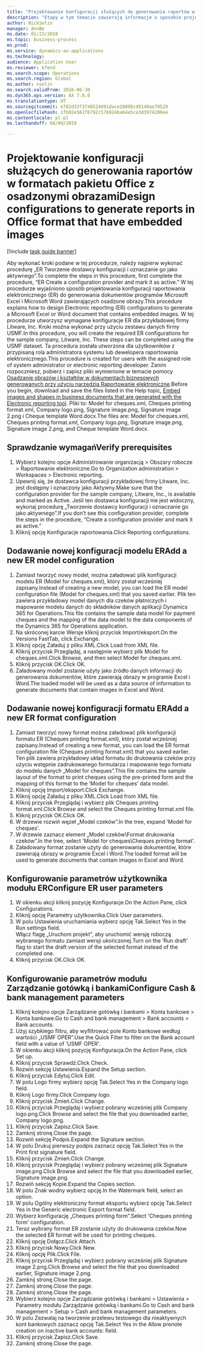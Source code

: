 ```yaml
--- 
title: "Projektowanie konfiguracji służących do generowania raportów w formatach pakietu Office z osadzonymi obrazami"
description: "Etapy w tym temacie zawierają informacje o sposobie projektowania konfiguracji raportowania elektronicznego (ER) do generowania dokumentów elektronicznych w formatach pakietu Microsoft Office (Excel i Word) zawierających osadzone obrazy."
author: NickSelin
manager: AnnBe
ms.date: 01/23/2018
ms.topic: business-process
ms.prod: 
ms.service: dynamics-ax-applications
ms.technology: 
audience: Application User
ms.reviewer: kfend
ms.search.scope: Operations
ms.search.region: Global
ms.author: nselin
ms.search.validFrom: 2016-06-30
ms.dyn365.ops.version: AX 7.0.0
ms.translationtype: HT
ms.sourcegitcommit: e782d33f3748524491dace28008cd9148ae70529
ms.openlocfilehash: 1fb02e561f6792c57b924ba64a5ca3d3974289ee
ms.contentlocale: pl-pl
ms.lasthandoff: 08/09/2018

---
```

# <a name="design-configurations-to-generate-reports-in-office-format-that-have-embedded-images"></a><span data-ttu-id="98aca-103">Projektowanie konfiguracji służących do generowania raportów w formatach pakietu Office z osadzonymi obrazami</span><span class="sxs-lookup"><span data-stu-id="98aca-103">Design configurations to generate reports in Office format that have embedded images</span></span>

[!include [task guide banner](../../includes/task-guide-banner.md)]

<span data-ttu-id="98aca-104">Aby wykonać kroki podane w tej procedurze, należy najpierw wykonać procedurę „ER Tworzenie dostawcy konfiguracji i oznaczanie go jako aktywnego”.</span><span class="sxs-lookup"><span data-stu-id="98aca-104">To complete the steps in this procedure, first complete the procedure, “ER Create a configuration provider and mark it as active.”</span></span> <span data-ttu-id="98aca-105">W tej procedurze wyjaśniono sposób projektowania konfiguracji raportowania elektronicznego (ER) do generowania dokumentów programów Microsoft Excel i Microsoft Word zawierających osadzone obrazy.</span><span class="sxs-lookup"><span data-stu-id="98aca-105">This procedure explains how to design Electronic reporting (ER) configurations to generate a Microsoft Excel or Word document that contains embedded images.</span></span> <span data-ttu-id="98aca-106">W tej procedurze utworzysz wymagane konfiguracje ER dla przykładowej firmy Litware, Inc. Kroki można wykonać przy użyciu zestawu danych firmy USMF.</span><span class="sxs-lookup"><span data-stu-id="98aca-106">In this procedure, you will create the required ER configurations for the sample company, Litware, Inc. These steps can be completed using the USMF dataset.</span></span> <span data-ttu-id="98aca-107">Ta procedura została utworzona dla użytkowników z przypisaną rola administratora systemu lub dewelopera raportowania elektronicznego.</span><span class="sxs-lookup"><span data-stu-id="98aca-107">This procedure is created for users with the assigned role of system administrator or electronic reporting developer.</span></span> <span data-ttu-id="98aca-108">Zanim rozpoczniesz, pobierz i zapisz pliki wymienione w temacie pomocy [Osadzanie obrazów i kształtów w dokumentach biznesowych generowanych przy użyciu narzędzia Raportowanie elektroniczne](../electronic-reporting-embed-images-shapes.md).</span><span class="sxs-lookup"><span data-stu-id="98aca-108">Before you begin, download and save the files listed in the Help topic, [Embed images and shapes in business documents that are generated with the Electronic reporting tool](../electronic-reporting-embed-images-shapes.md).</span></span> <span data-ttu-id="98aca-109">Pliki to: Model for cheques.xml, Cheques printing format.xml, Company logo.png, Signature image.png, Signature image 2.png i Cheque template Word.docx.</span><span class="sxs-lookup"><span data-stu-id="98aca-109">The files are: Model for cheques.xml, Cheques printing format.xml, Company logo.png, Signature image.png, Signature image 2.png, and Cheque template Word.docx.</span></span>

## <a name="verify-prerequisites"></a><span data-ttu-id="98aca-110">Sprawdzanie wymagań</span><span class="sxs-lookup"><span data-stu-id="98aca-110">Verify prerequisites</span></span>  
 1. <span data-ttu-id="98aca-111">Wybierz kolejno opcje Administrowanie organizacją > Obszary robocze > Raportowanie elektroniczne.</span><span class="sxs-lookup"><span data-stu-id="98aca-111">Go to Organization administration > Workspaces > Electronic reporting.</span></span>  
 2. <span data-ttu-id="98aca-112">Upewnij się, że dostawca konfiguracji przykładowej firmy Litware, Inc. jest dostępny i oznaczony jako Aktywny.</span><span class="sxs-lookup"><span data-stu-id="98aca-112">Make sure that the configuration provider for the sample company, Litware, Inc., is available and marked as Active.</span></span> <span data-ttu-id="98aca-113">Jeśli ten dostawca konfiguracji nie jest widoczny, wykonaj procedurę „Tworzenie dostawcy konfiguracji i oznaczanie go jako aktywnego”.</span><span class="sxs-lookup"><span data-stu-id="98aca-113">If you don’t see this configuration provider, complete the steps in the procedure, “Create a configuration provider and mark it as active.”</span></span>   
 3. <span data-ttu-id="98aca-114">Kliknij opcję Konfiguracje raportowania.</span><span class="sxs-lookup"><span data-stu-id="98aca-114">Click Reporting configurations.</span></span>  
 
## <a name="add-a-new-er-model-configuration"></a><span data-ttu-id="98aca-115">Dodawanie nowej konfiguracji modelu ER</span><span class="sxs-lookup"><span data-stu-id="98aca-115">Add a new ER model configuration</span></span>  
 1. <span data-ttu-id="98aca-116">Zamiast tworzyć nowy model, można załadować plik konfiguracji modelu ER (Model for cheques.xml), który został wcześniej zapisany.</span><span class="sxs-lookup"><span data-stu-id="98aca-116">Instead of creating a new model, you can load the ER model configuration file (Model for cheques.xml) that you saved earlier.</span></span> <span data-ttu-id="98aca-117">Plik ten zawiera przykładowy model danych dla czeków płatniczych i mapowanie modelu danych do składników danych aplikacji Dynamics 365 for Operations.</span><span class="sxs-lookup"><span data-stu-id="98aca-117">This file contains the sample data model for payment cheques and the mapping of the data model to the data components of the Dynamics 365 for Operations application.</span></span>   
 2. <span data-ttu-id="98aca-118">Na skróconej karcie Wersje kliknij przycisk Import/eksport.</span><span class="sxs-lookup"><span data-stu-id="98aca-118">On the Versions FastTab, click Exchange.</span></span>   
 3. <span data-ttu-id="98aca-119">Kliknij opcję Załaduj z pliku XML.</span><span class="sxs-lookup"><span data-stu-id="98aca-119">Click Load from XML file.</span></span>  
 4. <span data-ttu-id="98aca-120">Kliknij przycisk Przeglądaj, a następnie wybierz plik Model for cheques.xml.</span><span class="sxs-lookup"><span data-stu-id="98aca-120">Click Browse, and then select Model for cheques.xml.</span></span>   
 5. <span data-ttu-id="98aca-121">Kliknij przycisk OK.</span><span class="sxs-lookup"><span data-stu-id="98aca-121">Click OK.</span></span>  
 6. <span data-ttu-id="98aca-122">Załadowany model zostanie użyty jako źródło danych informacji do generowania dokumentów, które zawierają obrazy w programie Excel i Word.</span><span class="sxs-lookup"><span data-stu-id="98aca-122">The loaded model will be used as a data source of information to generate documents that contain images in Excel and Word.</span></span>  

## <a name="add-a-new-er-format-configuration"></a><span data-ttu-id="98aca-123">Dodawanie nowej konfiguracji formatu ER</span><span class="sxs-lookup"><span data-stu-id="98aca-123">Add a new ER format configuration</span></span>  
 1. <span data-ttu-id="98aca-124">Zamiast tworzyć nowy format można załadować plik konfiguracji formatu ER (Cheques printing format.xml), który został wcześniej zapisany.</span><span class="sxs-lookup"><span data-stu-id="98aca-124">Instead of creating a new format, you can load the ER format configuration file (Cheques printing format.xml) that you saved earlier.</span></span> <span data-ttu-id="98aca-125">Ten plik zawiera przykładowy układ formatu do drukowania czeków przy użyciu wstępnie zadrukowanego formularza i mapowanie tego formatu do modelu danych „Model for cheques”.</span><span class="sxs-lookup"><span data-stu-id="98aca-125">This file contains the sample layout of the format to print cheques using the pre-printed form and the mapping of this format to the ‘Model for cheques’ data model.</span></span>   
 2. <span data-ttu-id="98aca-126">Kliknij opcję Import/eksport.</span><span class="sxs-lookup"><span data-stu-id="98aca-126">Click Exchange.</span></span>  
 3. <span data-ttu-id="98aca-127">Kliknij opcję Załaduj z pliku XML.</span><span class="sxs-lookup"><span data-stu-id="98aca-127">Click Load from XML file.</span></span>  
 4. <span data-ttu-id="98aca-128">Kliknij przycisk Przeglądaj i wybierz plik Cheques printing format.xml.</span><span class="sxs-lookup"><span data-stu-id="98aca-128">Click Browse and select the Cheques printing format.xml file.</span></span>   
 5. <span data-ttu-id="98aca-129">Kliknij przycisk OK.</span><span class="sxs-lookup"><span data-stu-id="98aca-129">Click OK.</span></span>  
 6. <span data-ttu-id="98aca-130">W drzewie rozwiń węzeł „Model czeków”.</span><span class="sxs-lookup"><span data-stu-id="98aca-130">In the tree, expand 'Model for cheques'.</span></span>  
 7. <span data-ttu-id="98aca-131">W drzewie zaznacz element „Model czeków\Format drukowania czeków”.</span><span class="sxs-lookup"><span data-stu-id="98aca-131">In the tree, select 'Model for cheques\Cheques printing format'.</span></span>  
 8. <span data-ttu-id="98aca-132">Załadowany format zostanie użyty do generowania dokumentów, które zawierają obrazy w programie Excel i Word.</span><span class="sxs-lookup"><span data-stu-id="98aca-132">The loaded format will be used to generate documents that contain images in Excel and Word.</span></span>   

## <a name="configure-er-user-parameters"></a><span data-ttu-id="98aca-133">Konfigurowanie parametrów użytkownika modułu ER</span><span class="sxs-lookup"><span data-stu-id="98aca-133">Configure ER user parameters</span></span>  
 1. <span data-ttu-id="98aca-134">W okienku akcji kliknij pozycję Konfiguracje.</span><span class="sxs-lookup"><span data-stu-id="98aca-134">On the Action Pane, click Configurations.</span></span>  
 2. <span data-ttu-id="98aca-135">Kliknij opcję Parametry użytkownika.</span><span class="sxs-lookup"><span data-stu-id="98aca-135">Click User parameters.</span></span>  
 3. <span data-ttu-id="98aca-136">W polu Ustawienia uruchamiania wybierz opcję Tak.</span><span class="sxs-lookup"><span data-stu-id="98aca-136">Select Yes in the Run settings field.</span></span>  
  <span data-ttu-id="98aca-137">Włącz flagę „Uruchom projekt”, aby uruchomić wersję roboczą wybranego formatu zamiast wersji ukończonej.</span><span class="sxs-lookup"><span data-stu-id="98aca-137">Turn on the ‘Run draft’ flag to start the draft version of the selected format instead of the completed one.</span></span>  
 4. <span data-ttu-id="98aca-138">Kliknij przycisk OK.</span><span class="sxs-lookup"><span data-stu-id="98aca-138">Click OK.</span></span>  

## <a name="configure-cash--bank-management-parameters"></a><span data-ttu-id="98aca-139">Konfigurowanie parametrów modułu Zarządzanie gotówką i bankami</span><span class="sxs-lookup"><span data-stu-id="98aca-139">Configure Cash & bank management parameters</span></span>  
 1. <span data-ttu-id="98aca-140">Kliknij kolejno opcje Zarządzanie gotówką i bankami > Konta bankowe > Konta bankowe.</span><span class="sxs-lookup"><span data-stu-id="98aca-140">Go to Cash and bank management > Bank accounts > Bank accounts.</span></span>  
 2. <span data-ttu-id="98aca-141">Użyj szybkiego filtru, aby wyfiltrować pole Konto bankowe według wartości „USMF OPER”.</span><span class="sxs-lookup"><span data-stu-id="98aca-141">Use the Quick Filter to filter on the Bank account field with a value of 'USMF OPER'.</span></span>  
 3. <span data-ttu-id="98aca-142">W okienku akcji kliknij pozycję Konfiguracja.</span><span class="sxs-lookup"><span data-stu-id="98aca-142">On the Action Pane, click Set up.</span></span>  
 4. <span data-ttu-id="98aca-143">Kliknij przycisk Sprawdź.</span><span class="sxs-lookup"><span data-stu-id="98aca-143">Click Check.</span></span>  
 5. <span data-ttu-id="98aca-144">Rozwiń sekcję Ustawienia.</span><span class="sxs-lookup"><span data-stu-id="98aca-144">Expand the Setup section.</span></span>  
 6. <span data-ttu-id="98aca-145">Kliknij przycisk Edytuj.</span><span class="sxs-lookup"><span data-stu-id="98aca-145">Click Edit.</span></span>  
 7. <span data-ttu-id="98aca-146">W polu Logo firmy wybierz opcję Tak.</span><span class="sxs-lookup"><span data-stu-id="98aca-146">Select Yes in the Company logo field.</span></span>  
 8. <span data-ttu-id="98aca-147">Kliknij Logo firmy.</span><span class="sxs-lookup"><span data-stu-id="98aca-147">Click Company logo.</span></span>  
 9. <span data-ttu-id="98aca-148">Kliknij przycisk Zmień.</span><span class="sxs-lookup"><span data-stu-id="98aca-148">Click Change.</span></span>  
 10. <span data-ttu-id="98aca-149">Kliknij przycisk Przeglądaj i wybierz pobrany wcześniej plik Company logo.png.</span><span class="sxs-lookup"><span data-stu-id="98aca-149">Click Browse and select the file that you downloaded earlier, Company logo.png.</span></span>   
 11. <span data-ttu-id="98aca-150">Kliknij przycisk Zapisz.</span><span class="sxs-lookup"><span data-stu-id="98aca-150">Click Save.</span></span>  
 12. <span data-ttu-id="98aca-151">Zamknij stronę.</span><span class="sxs-lookup"><span data-stu-id="98aca-151">Close the page.</span></span>  
 13. <span data-ttu-id="98aca-152">Rozwiń sekcję Podpis.</span><span class="sxs-lookup"><span data-stu-id="98aca-152">Expand the Signature section.</span></span>  
 14. <span data-ttu-id="98aca-153">W polu Drukuj pierwszy podpis zaznacz opcję Tak.</span><span class="sxs-lookup"><span data-stu-id="98aca-153">Select Yes in the Print first signature field.</span></span>  
 15. <span data-ttu-id="98aca-154">Kliknij przycisk Zmień.</span><span class="sxs-lookup"><span data-stu-id="98aca-154">Click Change.</span></span>  
 16. <span data-ttu-id="98aca-155">Kliknij przycisk Przeglądaj i wybierz pobrany wcześniej plik Signature image.png.</span><span class="sxs-lookup"><span data-stu-id="98aca-155">Click Browse and select the file that you downloaded earlier, Signature image.png.</span></span>   
 17. <span data-ttu-id="98aca-156">Rozwiń sekcję Kopie.</span><span class="sxs-lookup"><span data-stu-id="98aca-156">Expand the Copies section.</span></span>  
 18. <span data-ttu-id="98aca-157">W polu Znak wodny wybierz opcję.</span><span class="sxs-lookup"><span data-stu-id="98aca-157">In the Watermark field, select an option.</span></span>  
 19. <span data-ttu-id="98aca-158">W polu Ogólny elektroniczny format eksportu wybierz opcję Tak.</span><span class="sxs-lookup"><span data-stu-id="98aca-158">Select Yes in the Generic electronic Export format field.</span></span>  
 20. <span data-ttu-id="98aca-159">Wybierz konfigurację „Cheques printing form”.</span><span class="sxs-lookup"><span data-stu-id="98aca-159">Select 'Cheques printing form' configuration.</span></span>  
 21. <span data-ttu-id="98aca-160">Teraz wybrany format ER zostanie użyty do drukowania czeków.</span><span class="sxs-lookup"><span data-stu-id="98aca-160">Now the selected ER format will be used for printing cheques.</span></span>  
 22. <span data-ttu-id="98aca-161">Kliknij opcję Dołącz.</span><span class="sxs-lookup"><span data-stu-id="98aca-161">Click Attach.</span></span>  
 23. <span data-ttu-id="98aca-162">Kliknij przycisk Nowy.</span><span class="sxs-lookup"><span data-stu-id="98aca-162">Click New.</span></span>  
 24. <span data-ttu-id="98aca-163">Kliknij opcję Plik.</span><span class="sxs-lookup"><span data-stu-id="98aca-163">Click File.</span></span>  
 25. <span data-ttu-id="98aca-164">Kliknij przycisk Przeglądaj i wybierz pobrany wcześniej plik Signature image 2.png.</span><span class="sxs-lookup"><span data-stu-id="98aca-164">Click Browse and select the file that you downloaded earlier, Signature image 2.png.</span></span>   
 26. <span data-ttu-id="98aca-165">Zamknij stronę.</span><span class="sxs-lookup"><span data-stu-id="98aca-165">Close the page.</span></span>  
 27. <span data-ttu-id="98aca-166">Zamknij stronę.</span><span class="sxs-lookup"><span data-stu-id="98aca-166">Close the page.</span></span>  
 28. <span data-ttu-id="98aca-167">Zamknij stronę.</span><span class="sxs-lookup"><span data-stu-id="98aca-167">Close the page.</span></span>  
 29. <span data-ttu-id="98aca-168">Wybierz kolejno opcje Zarządzanie gotówką i bankami > Ustawienia > Parametry modułu Zarządzanie gotówką i bankami.</span><span class="sxs-lookup"><span data-stu-id="98aca-168">Go to Cash and bank management > Setup > Cash and bank management parameters.</span></span>  
 30. <span data-ttu-id="98aca-169">W polu Zezwalaj na tworzenie przelewu testowego dla nieaktywnych kont bankowych zaznacz opcję Tak.</span><span class="sxs-lookup"><span data-stu-id="98aca-169">Select Yes in the Allow prenote creation on inactive bank accounts: field.</span></span>  
 31. <span data-ttu-id="98aca-170">Kliknij przycisk Zapisz.</span><span class="sxs-lookup"><span data-stu-id="98aca-170">Click Save.</span></span>  
 32. <span data-ttu-id="98aca-171">Zamknij stronę.</span><span class="sxs-lookup"><span data-stu-id="98aca-171">Close the page.</span></span>  

